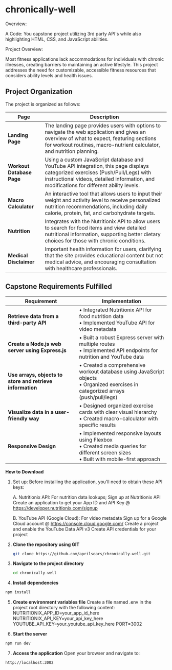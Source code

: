 # chronically-well
Overview:

A Code: You capstone project utilizing 3rd party API's while also highlighting HTML, CSS, and JavaScript abilities.

Project Overview:

Most fitness applications lack accommodations for individuals with chronic illnesses, creating barriers to maintaining an active lifestyle. This project addresses the need for customizable, accessible fitness resources that considers ability levels and health issues.


## Project Organization

The project is organized as follows:

| Page | Description |
|------|-------------|
| **Landing Page** | The landing page provides users with options to navigate the web application and gives an overview of what to expect, featuring sections for workout routines, macro-nutrient calculator, and nutrition planning. |
| **Workout Database Page** | Using a custom JavaScript database and YouTube API integration, this page displays categorized exercises (Push/Pull/Legs) with instructional videos, detailed information, and modifications for different ability levels. |
| **Macro Calculator** | An interactive tool that allows users to input their weight and activity level to receive personalized nutrition recommendations, including daily calorie, protein, fat, and carbohydrate targets. |
| **Nutrition** | Integrates with the Nutritionix API to allow users to search for food items and view detailed nutritional information, supporting better dietary choices for those with chronic conditions. |
| **Medical Disclaimer** | Important health information for users, clarifying that the site provides educational content but not medical advice, and encouraging consultation with healthcare professionals. |


## Capstone Requirements Fulfilled

| Requirement | Implementation |
|-------------|----------------|
| **Retrieve data from a third-party API** | • Integrated Nutritionix API for food nutrition data<br>• Implemented YouTube API for video metadata |
| **Create a Node.js web server using Express.js** | • Built a robust Express server with multiple routes<br>• Implemented API endpoints for nutrition and YouTube data |
| **Use arrays, objects to store and retrieve information** | • Created a comprehensive workout database using JavaScript objects<br>• Organized exercises in categorized arrays (push/pull/legs) |
| **Visualize data in a user-friendly way** | • Designed organized exercise cards with clear visual hierarchy<br>• Created macro-calculator with specific results |
| **Responsive Design** | • Implemented responsive layouts using Flexbox<br>• Created media queries for different screen sizes<br>• Built with mobile-first approach |

**How to Download**
1. Set up: Before installing the application, you'll need to obtain these API keys:

    A. Nutritionix API: For nutrition data lookups; Sign up at Nutritionix API
    Create an application to get your App ID and API Key @ https://developer.nutritionix.com/signup

    B. YouTube API (Google Cloud): For video metadata
    Sign up for a Google Cloud account @ https://console.cloud.google.com/
    Create a project and enable the YouTube Data API v3
    Create API credentials for your project


2. **Clone the repository using GIT**
   ```bash
   git clone https://github.com/aprilsears/chronically-well.git
   ```

3. **Navigate to the project directory**
   ```bash
   cd chronically-well
   ```

4. **Install dependencies**
```bash
npm install
```
5. **Create environment variables file**
Create a file named .env in the project root directory with the following content:
NUTRITIONIX_APP_ID=your_app_id_here
NUTRITIONIX_API_KEY=your_api_key_here
YOUTUBE_API_KEY=your_youtube_api_key_here
PORT=3002

6. **Start the server**
```bash
npm run dev
```
7. **Access the application**
Open your browser and navigate to:
```bash
http://localhost:3002
```